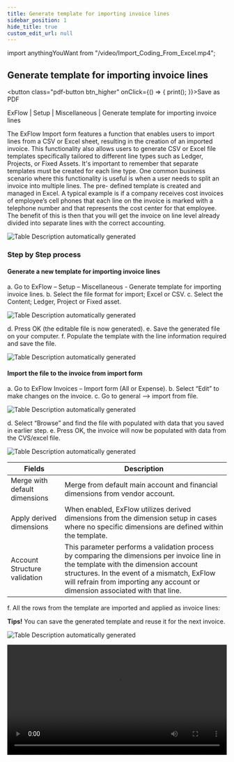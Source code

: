 ```yaml
---
title: Generate template for importing invoice lines
sidebar_position: 1
hide_title: true
custom_edit_url: null
---
```

import anythingYouWant from "/video/Import_Coding_From_Excel.mp4";

## Generate template for importing invoice lines 
<button class="pdf-button btn_higher" onClick={() => { print(); }}>Save as PDF</button>

ExFlow \| Setup \| Miscellaneous \| Generate template for importing invoice lines

The ExFlow Import form features a function that enables users to import lines from a CSV or Excel sheet, resulting in the creation of an imported invoice. This functionality also allows users to generate CSV or Excel file templates specifically tailored to different line types such as Ledger, Projects, or Fixed Assets. It's important to remember that separate templates must be created for each line type.
One common business scenario where this functionality is useful is when a user needs to split an invoice into multiple lines. The pre- defined template is created and managed in Excel.
A typical example is if a company receives cost invoices of employee’s cell phones that each line on the invoice is marked with a telephone number and that represents the cost center for that employee. The benefit of this is then that you will get the invoice on line level already divided into separate lines with the correct accounting. 

![Table Description automatically generated](@site/static/img/media/image202.png)

### Step by Step process

#### Generate a new template for importing invoice lines
a.	Go to ExFlow – Setup – Miscellaneous - Generate template for importing invoice lines.
b.	Select the file format for import; Excel or CSV.
c.	Select the Content; Ledger, Project or Fixed asset.

![Table Description automatically generated](@site/static/img/media/image203.png)

d.	Press OK (the editable file is now generated).
e.	Save the generated file on your computer.
f.	Populate the template with the line information required and save the file.

![Table Description automatically generated](@site/static/img/media/image204.png)

#### Import the file to the invoice from import form

a.	Go to ExFlow Invoices – Import form (All or Expense).
b.	Select “Edit” to make changes on the invoice.
c.	Go to general –> import from file.

![Table Description automatically generated](@site/static/img/media/image205.png)

d.	Select “Browse” and find the file with populated with data that you saved in earlier step.
e.	Press OK, the invoice will now be populated with data from the CVS/excel file.

![Table Description automatically generated](@site/static/img/media/image206.png)

|Fields | Description |
| ---- | ---- | 
Merge with default dimensions | Merge from default main account and financial dimensions from vendor account.
| Apply derived dimensions | When enabled, ExFlow utilizes derived dimensions from the dimension setup in cases where no specific dimensions are defined within the template. |
| Account Structure validation | This parameter performs a validation process by comparing the dimensions per invoice line in the template with the dimension account structures. In the event of a mismatch, ExFlow will refrain from importing any account or dimension associated with that line. |


f.	All the rows from the template are imported and applied as invoice lines: 

**Tips!** You can save the generated template and reuse it for the next invoice.

![Table Description automatically generated](@site/static/img/media/image207.png)

<video controls width="100%">
  <source src={anythingYouWant}/>
</video>
